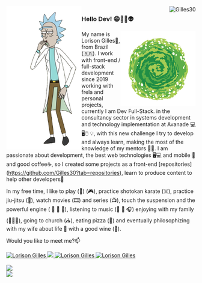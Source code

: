 
<img align='right' src = "https://komarev.com/ghpvc/?username=Gilles30" alt = "Gilles30" />

<img align='left' src="https://raw.githubusercontent.com/Elyabe/Elyabe/master/images/rick-dancing.gif" width='200'>

### Hello Dev! 😁🖖🏻👽

<p>
<img align='right' src="https://raw.githubusercontent.com/Elyabe/elyabe/master/images/portal-3.gif" width='200'>

 
My name is Lorison Gilles🚀, from Brazil (🇧🇷). I work with front-end / full-stack development since 2019 working with frela and personal projects, currently I am Dev Full-Stack. in the consultancy sector in systems development and technology implementation at Avanade 💻🖥🖱 💡, with this new challenge I try to develop and always learn, making the most of the knowledge of my mentors 🏪🏬. I am passionate about development, the best web technologies 🖥️💻 and mobile 📱 and good coffee☕, so I created some projects as a front-end [repositories] (https://github.com/Gilles30?tab=repositories), learn to produce content to help other developers💬

In my free time, I like to play (👾) (🎮), practice shotokan karate (☠️), practice jiu-jitsu (👻), watch movies (🎞️) and series (📺), touch the suspension and the powerful engine ( 🚗 💨 🚓), listening to music (🎵 🎻 🎧) enjoying with my family (👨‍👩‍👦), going to church (⛪), eating pizza (🍕) and eventually philosophizing with my wife about life 🏡 with a good wine (🍷).
</p>
 
 
<p>
  <row>
<!--     <img src="./img/react-original.svg" alt="react" width="30" height="30"/> -->
<!--     <img src="./img/angularjs-original.svg" alt="angularjs" width="30" height="30"/> -->
<!--     <img src="./img/ionic-original.svg" alt="ionic" width="30" height="30"/>
    <img src="./img/react-original.svg" alt="rectnative" width="30" height="30"/>
    <img src="./img/nodejs-original.svg" alt="nodejs" width="30" height="30"/>
    <img src="./img/javascript-original.svg" alt="javascript" width="30" height="30"/>
    <img src="./img/typescript-original.svg" alt="typescript" width="30" height="30"/>
    <img src="./img/css3-original.svg" alt="css3"  width="30" height="30"/>
    <img src="./img/sass-original.svg" alt="sass"  width="30" height="30"/>
    <img src="./img/html5-original.svg" alt="html5"  width="30" height="30"/>
    <img src="./img/postgresql-original.svg" alt="postgresql" width="30" height="30"/>
    <img src="./img/mongodb-original.svg" alt="mongodb" width="30" height="30"/>
    <img src="./img/mysql-original.svg" alt="mysql" width="30" height="30"/>
    <img src="./img/git-original.svg" alt="git" width="30" height="30"/>
    <img src="./img/github-original.svg" alt="github" width="30" height="30"/>
    <img src="./img/gitlab-original.svg" alt="gitlab" width="30" height="30"/>
    <img src="./img/docker-original.svg" alt="docker" width="30" height="30"/>
    <img src="./img/ubuntu-plain.svg" alt="ubuntu" width="30" height="30"/> -->
<!--     <p align="center">
      <img src="https://gidigi.com/cdn/love.gif" alt="code-love" whidt="100" height="100">
    </p> -->
  </row>
</p>

Would you like to meet me?📫

<a href="https://www.linkedin.com/in/lorison-gilles/">
  <img alt="Lorison Gilles" src="https://img.shields.io/badge/-LorisonGilles-8257E5?style=flat&logo=Linkedin&logoColor=white" />
</a>

<a aria-label="Completed" href="https://app.rocketseat.com.br/me/lorison-gilles-02226">
  <img src="https://img.shields.io/badge/Profile%20RocketSeat-GoStack%2013.0-8257E5?logo=data:image/png;base64,iVBORw0KGgoAAAANSUhEUgAAABAAAAAQCAMAAAAoLQ9TAAAALVBMVEVHcExxWsF0XMJzXMJxWcFsUsD///9jRrzY0u6Xh9Gsn9n39fyMecy0qd2bjNJWBT0WAAAABHRSTlMA2Do606wF2QAAAGlJREFUGJVdj1cWwCAIBLEsRU3uf9xobDH8+GZwUYi8i6ucJwrxKE+7D0G9Q4vlYqtmCSjndr4CgCgzlyFgfKfKCVO0LrPKjmiqMxGXkJwNnXskqWG+1oSM+BSwD8f29YLNjvx/OQrn+g99oQSoNmt3PgAAAABJRU5ErkJggg=="></img>
</a>

<a href="Https://api.whatsapp.com/send?phone=55+11+959409168&text=Hello!">
    <img alt="Lorison Gilles" src="https://img.shields.io/badge/-Whatsapp-4CA143?style=flat-square&labelColor=4CA143&logo=whatsapp&logoColor=white&link" />
</a>

<a href="mailto: lorison.gilles @ gmail. com">
  <img alt="Lorison Gilles" src="https://img.shields.io/badge/-lorison.gilles@gmail.com-c14438?style=flat-square&logo=Gmail&logoColor=white&link=mailto:lorison.gilles@gmail.com" />
</a>

<br>
<br>

<div id="minhaDiv">
  
  <a>
    <img width = "450px" align = "left" src = "https://github-readme-stats.vercel.app/api/?username=Gilles30&theme=omni&show_icons=true&include_all_commits=true&count_private=issues" />
  </a> 
  
  <a>
     <img width = "250px" align = "left" src = "https://github-readme-stats.vercel.app/api/top-langs/?username=gilles30&theme=omni&layout=compact)](https://github.com/Gilles30/github-readme-stats"/>  
  </a>
  
</div> 


